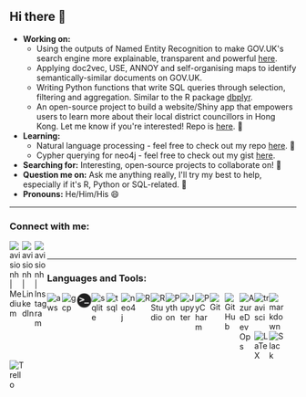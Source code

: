 ## Hi there 👋

- **Working on:** 
    + Using the outputs of Named Entity Recognition to make GOV.UK's search engine more explainable, transparent and powerful [here](https://github.com/alphagov/govuk-entity-personalisation).
    + Applying doc2vec, USE, ANNOY and self-organising maps to identify semantically-similar documents on GOV.UK.
    + Writing Python functions that write SQL queries through selection, filtering and aggregation. Similar to the R package [dbplyr](https://github.com/tidyverse/dbplyr).
    + An open-source project to build a website/Shiny app that empowers users to learn more about their local district councillors in Hong Kong. Let me know if you're interested! Repo is [here](https://github.com/Hong-Kong-Districts-Info/dashboard-hkdistrictcouncillors). 🔭 
- **Learning:** 
    + Natural language processing - feel free to check out my repo [here](https://github.com/avisionh/training-nlp). 🌱
    + Cypher querying for neo4j - feel free to check out my gist [here](https://gist.github.com/avisionh/e512adc6ee53664e63c2af9db3ef2c8f).
- **Searching for:** Interesting, open-source projects to collaborate on! 👯
- **Question me on:** Ask me anything really, I'll try my best to help, especially if it's R, Python or SQL-related. 💬
- **Pronouns:** He/Him/His 😄

---

### Connect with me:

[<img align="left" alt="avisionh | Medium" width="22px" src="https://cdn.jsdelivr.net/npm/simple-icons@3.4.0/icons/medium.svg" />][medium]
[<img align="left" alt="avisionh | LinkedIn" width="22px" src="https://cdn.jsdelivr.net/npm/simple-icons@v3/icons/linkedin.svg" />][linkedin]
[<img align="left" alt="avisionh | Instagram" width="22px" src="https://cdn.jsdelivr.net/npm/simple-icons@v3/icons/instagram.svg" />][instagram]

<br />

---

### Languages and Tools:
<img align="left" alt="aws" width="26px" src="https://cdn.jsdelivr.net/npm/simple-icons@3.4.0/icons/amazonaws.svg" />
<img align="left" alt="gcp" width="26px" src="https://cdn.jsdelivr.net/npm/simple-icons@3.4.0/icons/googlecloud.svg" />
<img align="left" alt="terminal" width="26px" src="https://raw.githubusercontent.com/github/explore/80688e429a7d4ef2fca1e82350fe8e3517d3494d/topics/terminal/terminal.png" />
<img align="left" alt="sqlite" width="26px" src="https://cdn.jsdelivr.net/npm/simple-icons@3.4.0/icons/sqlite.svg" />
<img align="left" alt="tsql" width="26px" src="https://cdn.jsdelivr.net/npm/simple-icons@3.4.0/icons/microsoftsqlserver.svg" />
<img align="left" alt="neo4j" width="26px" src="https://cdn.jsdelivr.net/npm/simple-icons@3.4.0/icons/neo4j.svg" />
<img align="left" alt="R" width="26px" src="https://cdn.jsdelivr.net/npm/simple-icons@3.4.0/icons/r.svg" />
<img align="left" alt="RStudio" width="26px" src="https://cdn.jsdelivr.net/npm/simple-icons@3.4.0/icons/rstudio.svg" />
<img align="left" alt="Python" width="26px" src="https://cdn.jsdelivr.net/npm/simple-icons@3.4.0/icons/python.svg" />
<img align="left" alt="Jupyter" width="26px" src="https://cdn.jsdelivr.net/npm/simple-icons@3.4.0/icons/jupyter.svg" />
<img align="left" alt="PyCharm" width="26px" src="https://cdn.jsdelivr.net/npm/simple-icons@3.4.0/icons/pycharm.svg" />
<img align="left" alt="Git" width="26px" src="https://cdn.jsdelivr.net/npm/simple-icons@3.4.0/icons/git.svg" />
<img align="left" alt="GitHub" width="26px" src="https://cdn.jsdelivr.net/npm/simple-icons@3.4.0/icons/github.svg" />
<img align="left" alt="AzureDevOps" width="26px" src="https://cdn.jsdelivr.net/npm/simple-icons@3.4.0/icons/azuredevops.svg" />
<img align="left" alt="travisci" width="26px" src="https://cdn.jsdelivr.net/npm/simple-icons@3.4.0/icons/travisci.svg" />
<img align="left" alt="markdown" width="26px" src="https://cdn.jsdelivr.net/npm/simple-icons@3.4.0/icons/markdown.svg" />
<img align="left" alt="LaTeX" width="26px" src="https://cdn.jsdelivr.net/npm/simple-icons@3.4.0/icons/latex.svg" />
<img align="left" alt="Slack" width="26px" src="https://cdn.jsdelivr.net/npm/simple-icons@3.4.0/icons/slack.svg" />
<img align="left" alt="Trello" width="26px" src="https://cdn.jsdelivr.net/npm/simple-icons@3.4.0/icons/trello.svg" />

[medium]: https://medium.com/@avisionho.yumyum
[instagram]: https://www.instagram.com/hungerontheculinaryexpress
[linkedin]: https://www.linkedin.com/in/avision-ho-397066a2/
